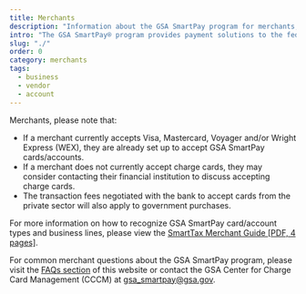 ```yaml
---
title: Merchants
description: "Information about the GSA SmartPay program for merchants, vendors, and businesses."
intro: "The GSA SmartPay® program provides payment solutions to the federal government for conducting official business."
slug: "./"
order: 0
category: merchants
tags:
  - business
  - vendor
  - account
---
```


Merchants, please note that:

- If a merchant currently accepts Visa, Mastercard, Voyager and/or Wright Express (WEX), they are already set up to accept GSA SmartPay cards/accounts.
- If a merchant does not currently accept charge cards, they may consider contacting their financial institution to discuss accepting charge cards.
- The transaction fees negotiated with the bank to accept cards from the private sector will also apply to government purchases.

For more information on how to recognize GSA SmartPay card/account types and business lines, please view the [SmartTax Merchant Guide [PDF, 4 pages]](/files/smartpay-vendor-guide.pdf).

For common merchant questions about the GSA SmartPay program, please visit the [FAQs section](/faq/#merchants) of this website or contact the GSA Center for Charge Card Management (CCCM) at [gsa_smartpay@gsa.gov](mailto:gsa_smartpay@gsa.gov).
